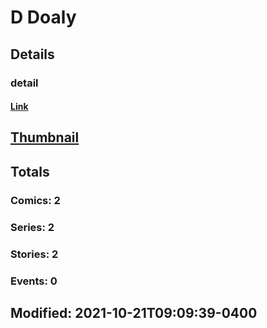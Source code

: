 # D  Doaly 
## Details
### detail
#### [Link](http://marvel.com/comics/creators/14144/d_doaly?utm_campaign=apiRef&utm_source=225578a89fc76f3d20fbffda5d17a88d)
## [Thumbnail](http://i.annihil.us/u/prod/marvel/i/mg/b/40/image_not_available.jpg)
## Totals
### Comics: 2
### Series: 2
### Stories: 2
### Events: 0
## Modified: 2021-10-21T09:09:39-0400